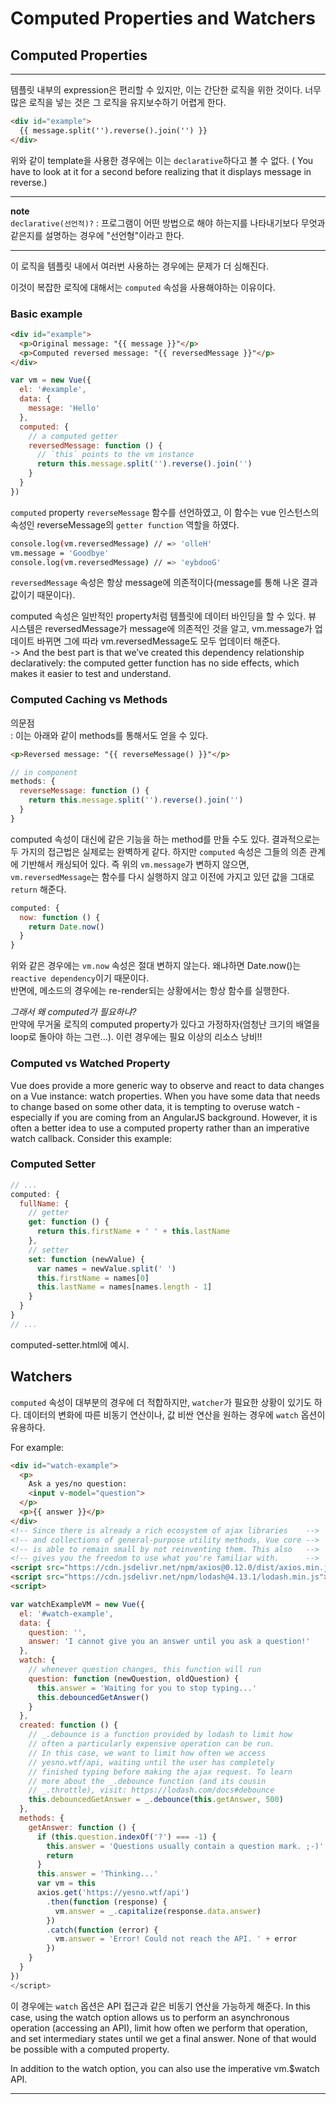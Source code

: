 # Computed Properties and Watchers

## Computed Properties

___
템플릿 내부의 expression은 편리할 수 있지만, 이는 간단한 로직을 위한 것이다. 너무 많은 로직을 넣는 것은 그 로직을 유지보수하기 어렵게 한다. 

``` HTML
<div id="example">
  {{ message.split('').reverse().join('') }}
</div>
```

위와 같이 template을 사용한 경우에는 이는 `declarative`하다고 볼 수 없다. ( You have to look at it for a second before realizing that it displays message in reverse.)  

___
**note**  
`declarative(선언적)?` : 프로그램이 어떤 방법으로 해야 하는지를 나타내기보다 무엇과 같은지를 설명하는 경우에 "선언형"이라고 한다. 
___
이 로직을 템플릿 내에서 여러번 사용하는 경우에는 문제가 더 심해진다. 

이것이 복잡한 로직에 대해서는 `computed` 속성을 사용해야하는 이유이다. 

### Basic example

```HTML
<div id="example">
  <p>Original message: "{{ message }}"</p>
  <p>Computed reversed message: "{{ reversedMessage }}"</p>
</div>
```

```javascript
var vm = new Vue({
  el: '#example',
  data: {
    message: 'Hello'
  },
  computed: {
    // a computed getter
    reversedMessage: function () {
      // `this` points to the vm instance
      return this.message.split('').reverse().join('')
    }
  }
})
```

`computed` property `reverseMessage` 함수를 선언하였고, 이 함수는 vue 인스턴스의 속성인 reverseMessage의 `getter function` 역할을 하였다.  

```bash
console.log(vm.reversedMessage) // => 'olleH'
vm.message = 'Goodbye'
console.log(vm.reversedMessage) // => 'eybdooG'
```

`reversedMessage` 속성은 항상 message에 의존적이다(message를 통해 나온 결과 값이기 때문이다). 

computed 속성은 일반적인 property처럼 템플릿에 데이터 바인딩을 할 수 있다. 뷰 시스템은 reversedMessage가 message에 의존적인 것을 알고, vm.message가 업데이트 바뀌면 그에 따라 vm.reversedMessage도 모두 업데이터 해준다.  
-> And the best part is that we’ve created this dependency relationship declaratively: the computed getter function has no side effects, which makes it easier to test and understand.

### Computed Caching vs Methods

의문점  
: 이는 아래와 같이 methods를 통해서도 얻을 수 있다. 

```HTML
<p>Reversed message: "{{ reverseMessage() }}"</p>
```

```javascript
// in component
methods: {
  reverseMessage: function () {
    return this.message.split('').reverse().join('')
  }
}
```

computed 속성이 대신에 같은 기능을 하는 method를 만들 수도 있다. 결과적으로는 두 가지의 접근법은 실제로는 완벽하게 같다. 하지만 `computed` 속성은 그들의 의존 관계에 기반해서 캐싱되어 있다. 즉 위의 `vm.message`가 변하지 않으면, `vm.reversedMessage`는 함수를 다시 실행하지 않고 이전에 가지고 있던 값을 그대로 `return` 해준다. 

``` javascript
computed: {
  now: function () {
    return Date.now()
  }
}
```

위와 같은 경우에는 `vm.now` 속성은 절대 변하지 않는다. 왜냐하면 Date.now()는 `reactive dependency`이기 때문이다.  
반면에, 메소드의 경우에는 re-render되는 상황에서는 항상 함수를 실행한다. 

*그래서 왜 computed가 필요하냐?*  
만약에 무거울 로직의 computed property가 있다고 가정하자(엄청난 크기의 배열을 loop로 돌아야 하는 그런...). 이런 경우에는 필요 이상의 리소스 낭비!!

### Computed vs Watched Property

Vue does provide a more generic way to observe and react to data changes on a Vue instance: watch properties. When you have some data that needs to change based on some other data, it is tempting to overuse watch - especially if you are coming from an AngularJS background. However, it is often a better idea to use a computed property rather than an imperative watch callback. Consider this example:

### Computed Setter

```javascript
// ...
computed: {
  fullName: {
    // getter
    get: function () {
      return this.firstName + ' ' + this.lastName
    },
    // setter
    set: function (newValue) {
      var names = newValue.split(' ')
      this.firstName = names[0]
      this.lastName = names[names.length - 1]
    }
  }
}
// ...
```

computed-setter.html에 예시.

## Watchers

`computed` 속성이 대부분의 경우에 더 적합하지만, `watcher`가 필요한 상황이 있기도 하다. 데이터의 변화에 따른 비동기 연산이나, 값 비싼 연산을 원하는 경우에 `watch` 옵션이 유용하다. 

For example:

```HTML
<div id="watch-example">
  <p>
    Ask a yes/no question:
    <input v-model="question">
  </p>
  <p>{{ answer }}</p>
</div>
<!-- Since there is already a rich ecosystem of ajax libraries    -->
<!-- and collections of general-purpose utility methods, Vue core -->
<!-- is able to remain small by not reinventing them. This also   -->
<!-- gives you the freedom to use what you're familiar with.      -->
<script src="https://cdn.jsdelivr.net/npm/axios@0.12.0/dist/axios.min.js"></script>
<script src="https://cdn.jsdelivr.net/npm/lodash@4.13.1/lodash.min.js"></script>
<script>
```

```javascript
var watchExampleVM = new Vue({
  el: '#watch-example',
  data: {
    question: '',
    answer: 'I cannot give you an answer until you ask a question!'
  },
  watch: {
    // whenever question changes, this function will run
    question: function (newQuestion, oldQuestion) {
      this.answer = 'Waiting for you to stop typing...'
      this.debouncedGetAnswer()
    }
  },
  created: function () {
    // _.debounce is a function provided by lodash to limit how
    // often a particularly expensive operation can be run.
    // In this case, we want to limit how often we access
    // yesno.wtf/api, waiting until the user has completely
    // finished typing before making the ajax request. To learn
    // more about the _.debounce function (and its cousin
    // _.throttle), visit: https://lodash.com/docs#debounce
    this.debouncedGetAnswer = _.debounce(this.getAnswer, 500)
  },
  methods: {
    getAnswer: function () {
      if (this.question.indexOf('?') === -1) {
        this.answer = 'Questions usually contain a question mark. ;-)'
        return
      }
      this.answer = 'Thinking...'
      var vm = this
      axios.get('https://yesno.wtf/api')
        .then(function (response) {
          vm.answer = _.capitalize(response.data.answer)
        })
        .catch(function (error) {
          vm.answer = 'Error! Could not reach the API. ' + error
        })
    }
  }
})
</script>
```

이 경우에는 `watch` 옵션은 API 접근과 같은 비동기 연산을 가능하게 해준다. 
In this case, using the watch option allows us to perform an asynchronous operation (accessing an API), limit how often we perform that operation, and set intermediary states until we get a final answer. None of that would be possible with a computed property.

In addition to the watch option, you can also use the imperative vm.$watch API.
___